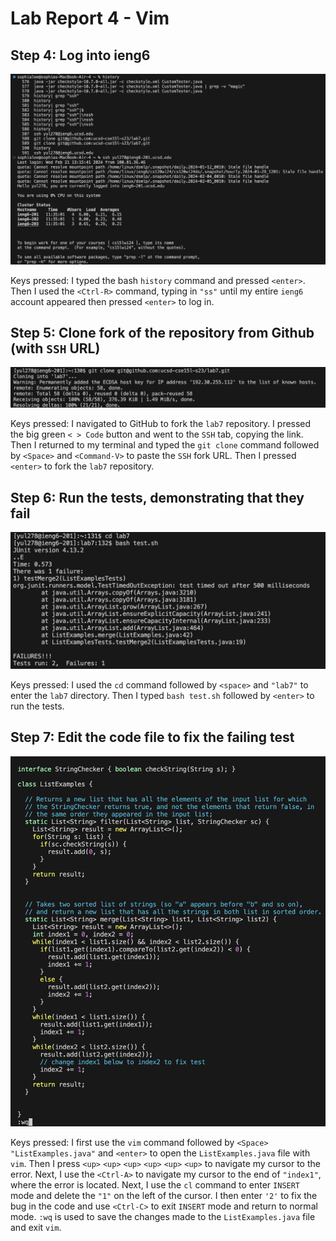 # Lab Report 4 - Vim
## Step 4: Log into ieng6
![Image](lab4(1).png)

Keys pressed: I typed the bash ```history``` command and pressed ```<enter>```. Then I used the ```<Ctrl-R>``` command, typing in ```"ss"``` until my entire ```ieng6``` account appeared then pressed ```<enter>``` to log in. 


## Step 5: Clone fork of the repository from Github (with ```SSH``` URL)
![Image](lab4(2).png)

Keys pressed: I navigated to GitHub to fork the ```lab7``` repository. I pressed the big green ```< > Code``` button and went to the ```SSH``` tab, copying the link. Then I returned to my terminal and typed the ```git clone``` command followed by ```<Space>``` and ```<Command-V>``` to paste the ```SSH``` fork URL. Then I pressed ```<enter>``` to fork the ```lab7``` repository.

## Step 6: Run the tests, demonstrating that they fail
![Image](lab4(3).png)

Keys pressed: I used the ```cd``` command followed by ```<space>``` and ```"lab7"``` to enter the ```lab7``` directory. Then I typed ```bash test.sh``` followed by ```<enter>``` to run the tests. 

## Step 7: Edit the code file to fix the failing test
![Image](lab4(4).png)

Keys pressed: I first use the ```vim``` command followed by ```<Space>``` ```"ListExamples.java"``` and ```<enter>``` to open the ```ListExamples.java``` file with ```vim```. Then I press ```<up>``` ```<up>``` ```<up>``` ```<up>``` ```<up>``` ```<up>``` to navigate my cursor to the error. Next, I use the ```<Ctrl-A>``` to navigate my cursor to the end of ```"index1"```, where the error is located. Next, I use the ```cl``` command to enter ```INSERT``` mode and delete the ```"1"``` on the left of the cursor. I then enter ```'2'``` to fix the bug in the code and use ```<Ctrl-C>``` to exit ```INSERT``` mode and return to normal mode. ```:wq``` is used to save the changes made to the ```ListExamples.java``` file and exit ```vim```. 








